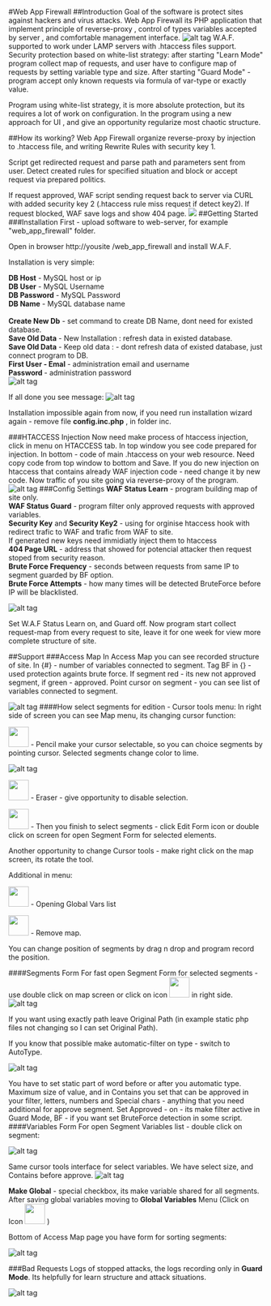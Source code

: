 #Web App Firewall
##Introduction
Goal of the software is protect sites against hackers and virus attacks. 
Web App Firewall its PHP application that implement principle of reverse-proxy , control of types variables accepted by server , and comfortable management interface.
![alt tag](https://github.com/shaman33/web_app_firewall/blob/master/assets/imgs/scratch/map0.jpg?raw=true)
W.A.F. supported to work under LAMP servers with .htaccess files support.
Security protection based on white-list strategy: after starting "Learn Mode" program collect map of requests, and user have to configure map of requests by setting variable type and size. After starting "Guard Mode" - program accept only known requests via formula of var-type or exactly value.

Program using white-list strategy, it is more absolute protection, but its requires a lot of work on configuration.
In the program using a new approach for UI	, and give an opportunity regularize most chaotic structure.

##How its working?
Web App Firewall organize reverse-proxy by injection to .htaccess file, and writing Rewrite Rules with security key 1.

Script get redirected request and parse path and parameters sent from user. Detect created rules for specified situation and block or accept request via prepared politics.

If request approved, WAF script sending request  back to server via CURL with added security key 2 (.htaccess rule miss request if detect key2).
If request blocked, WAF save logs and show 404 page.
<img src="https://github.com/shaman33/web_app_firewall/blob/master/assets/imgs/scratch/reverse_proxy.png?raw=true">
##Getting Started	
###Installation
First - upload software to web-server, for example "web_app_firewall" folder.

Open in browser http://yousite /web_app_firewall and install W.A.F.

Installation is very simple:

<b>DB Host</b>     - MySQL host or ip<br>
<b>DB User</b>     - MySQL Username<br>
<b>DB Password</b> - MySQL Password<br>
<b>DB Name</b>     - MySQL database name<br><br>
<b>Create New Db</b> - set command to create DB Name, dont need for existed database.<br>
<b>Save Old Data</b>  - New Installation : refresh data in existed database.<br>
<b>Save Old Data</b>  - Keep old data : - dont refresh data of existed database, just connect program to DB.<br>
<b>First User - Emal</b> - administration email and username<br>
<b> Password </b>- administration password<br>
![alt tag](https://github.com/shaman33/web_app_firewall/blob/master/assets/imgs/scratch/inst1.jpg?raw=true)

If all done you see message:
![alt tag](https://github.com/shaman33/web_app_firewall/blob/master/assets/imgs/scratch/inst2.jpg?raw=true)

Installation impossible again from now, if you need run installation wizard again - remove file <b>config.inc.php</b> , in folder inc.

###HTACCESS Injection
Now need make process of htaccess injection, click in menu on HTACCESS tab.
In top window you see code prepared for injection. In bottom - code of main .htaccess on your web resource. Need copy code from top window to bottom and Save.  If you do new injection on htaccess that contains already WAF injection code - need change it by new code.
Now traffic of you site going via reverse-proxy of the program.<br>
![alt tag](https://github.com/shaman33/web_app_firewall/blob/master/assets/imgs/scratch/htaccess1.jpg?raw=true)
###Config Settings
<b>WAF Status Learn</b> - program building map of site only.<br>
<b>WAF Status Guard</b> - program filter only approved requests with approved variables.<br>
<b>Security Key</b> and <b>Security Key2</b> - using for orginise htaccess hook with redirect trafic to WAF and trafic from WAF to site.<br>
If generated new keys need immidiatly inject them to htaccess<br>
<b>404 Page URL</b> - address that showed for potencial attacker then request stoped from security reason.<br>
<b>Brute Force Frequency</b> - seconds between requests from same IP to segment guarded by BF option.<br>
<b>Brute Force Attempts</b> - how many times will be detected BruteForce before IP will be blacklisted.<br>

![alt tag](https://github.com/shaman33/web_app_firewall/blob/master/assets/imgs/scratch/settings1.jpg?raw=true)

Set W.A.F Status Learn on, and Guard off.
Now program start collect request-map from every request to site, leave it for one week for view more complete structure of site.

##Support
###Access Map
In Access Map you can see recorded structure of site. In {#} - number of variables connected to segment. Tag BF in {} - used protection againts brute force.
If segment red - its new not approved segment, if green - approved.
Point cursor on segment - you can see list of variables connected to segment.

![alt tag](https://github.com/shaman33/web_app_firewall/blob/master/assets/imgs/scratch/map1.jpg?raw=true)
####How select segments for edition - Cursor tools menu:
In right side of screen you can see Map menu, its changing cursor function:

<img src=https://github.com/shaman33/web_app_firewall/blob/master/assets/imgs/pencil.png width=40> - Pencil make your cursor selectable, so you can choice segments by pointing cursor.
Selected segments change color to lime.

![alt tag](https://github.com/shaman33/web_app_firewall/blob/master/assets/imgs/scratch/map2.jpg?raw=true)

<img src=https://github.com/shaman33/web_app_firewall/blob/master/assets/imgs/eraser.png width=40> - Eraser - give opportunity to disable selection.

<img src=https://github.com/shaman33/web_app_firewall/blob/master/assets/imgs/edit.png width=40> - Then you finish to select segments  -  click Edit Form icon or double click on screen for open Segment Form for selected elements.

Another opportunity to change Cursor tools - make right click on the map screen, its rotate the tool.

Additional in menu:

<img src=https://github.com/shaman33/web_app_firewall/blob/master/assets/imgs/vars.png width=40> - Opening Global Vars list 

<img src=https://github.com/shaman33/web_app_firewall/blob/master/assets/imgs/roger.png width=40> - Remove map.

You can change position of segments by drag n drop and program record the position.

####Segments Form
For fast open Segment Form for selected segments - use double click on map screen or click on icon <img src="https://github.com/shaman33/web_app_firewall/blob/master/assets/imgs/edit.png?raw=true" width="40"> in right side.
![alt tag](https://github.com/shaman33/web_app_firewall/blob/master/assets/imgs/scratch/map3.jpg?raw=true)

If you want using exactly path leave Original Path (in example static php files not changing  so I can set Original Path).

If you know that possible make automatic-filter on type - switch to AutoType.

![alt tag](https://github.com/shaman33/web_app_firewall/blob/master/assets/imgs/scratch/map4.jpg?raw=true)

You have to set static part of word before or after you automatic type. Maximum size of value, and in Contains you set that can be approved in your filter, letters, numbers and Special chars - anything that you need additional for approve segment.
Set Approved - on - its make filter active in Guard Mode, BF - if you want set BruteForce detection in some script.
####Variables Form
For open Segment Variables list - double click on segment: 

![alt tag](https://github.com/shaman33/web_app_firewall/blob/master/assets/imgs/scratch/map5.jpg?raw=true)

Same cursor tools interface for select variables. We have select size, and Contains before approve.
![alt tag](https://github.com/shaman33/web_app_firewall/blob/master/assets/imgs/scratch/map6.jpg?raw=true)

<b>Make Global</b>  - special checkbox, its make variable shared for all segments. After saving global variables moving to <b>Global Variables</b> Menu (Click on Icon  <img src="https://github.com/shaman33/web_app_firewall/blob/master/assets/imgs/vars.png?raw=true" width="40"> ) 

Bottom of Access Map page you have form for sorting segments:

![alt tag](https://github.com/shaman33/web_app_firewall/blob/master/assets/imgs/scratch/map88.jpg?raw=true)

###Bad Requests
Logs of stopped attacks,  the logs recording only in <b>Guard Mode</b>. Its helpfully for learn structure and attack situations.

![alt tag](https://github.com/shaman33/web_app_firewall/blob/master/assets/imgs/scratch/map9.jpg?raw=true)
